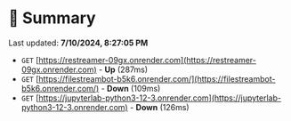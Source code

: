 # 📖 Summary
Last updated: **7/10/2024, 8:27:05 PM**

- `GET` [https://restreamer-09gx.onrender.com](https://restreamer-09gx.onrender.com) - **Up** (287ms)
- `GET` [https://filestreambot-b5k6.onrender.com/](https://filestreambot-b5k6.onrender.com/) - **Down** (109ms)
- `GET` [https://jupyterlab-python3-12-3.onrender.com](https://jupyterlab-python3-12-3.onrender.com) - **Down** (126ms)

